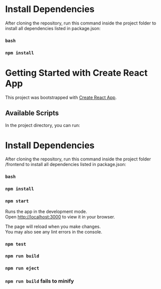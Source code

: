 # Install Dependencies
After cloning the repository, run this command inside the project folder to install all dependencies listed in package.json:

### `bash`

### `npm install`








# Getting Started with Create React App

This project was bootstrapped with [Create React App](https://github.com/facebook/create-react-app).

## Available Scripts

In the project directory, you can run:

# Install Dependencies
After cloning the repository, run this command inside the project folder /frontend to install all dependencies listed in package.json:

### `bash`

### `npm install`




### `npm start`

Runs the app in the development mode.\
Open [http://localhost:3000](http://localhost:3000) to view it in your browser.

The page will reload when you make changes.\
You may also see any lint errors in the console.

### `npm test`

### `npm run build`

### `npm run eject`

### `npm run build` fails to minify
